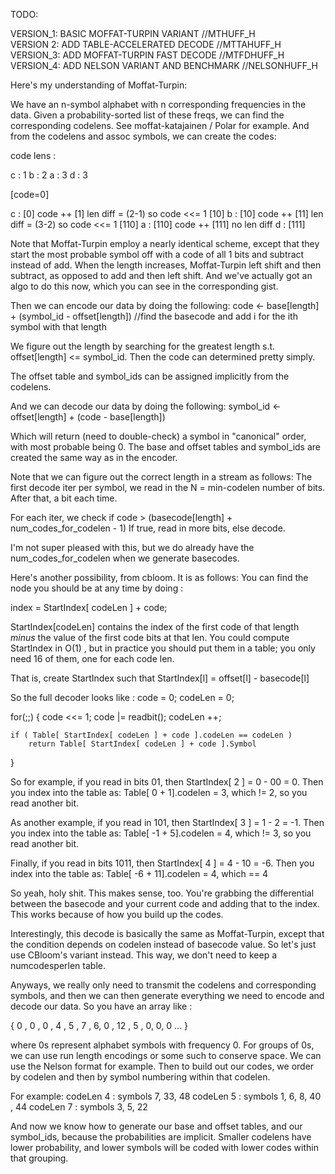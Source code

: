 TODO:

VERSION_1: BASIC MOFFAT-TURPIN VARIANT        //MTHUFF_H    
VERSION 2: ADD TABLE-ACCELERATED DECODE       //MTTAHUFF_H    
VERSION_3: ADD MOFFAT-TURPIN FAST DECODE      //MTFDHUFF_H    
VERSION_4: ADD NELSON VARIANT AND BENCHMARK   //NELSONHUFF_H    

Here's my understanding of Moffat-Turpin:

We have an n-symbol alphabet with n corresponding frequencies in the data.  Given a probability-sorted list of these freqs, we can find the corresponding codelens.  See moffat-katajainen / Polar for example.  And from the codelens and assoc symbols, we can create
the codes:

code lens :

c : 1
b : 2
a : 3
d : 3

[code=0]

c : [0]
    code ++ [1]
    len diff = (2-1) so code <<= 1 [10]
b : [10]
    code ++ [11]
    len diff = (3-2) so code <<= 1 [110]
a : [110]
    code ++ [111]
    no len diff
d : [111]

Note that Moffat-Turpin employ a nearly identical scheme, except that they start the most probable symbol off with a code of all 1 bits and subtract instead of add.  When the length increases, Moffat-Turpin left shift and then subtract, as opposed to
add and then left shift.  And we've actually got an algo to do this now, which you can see in the corresponding gist.

Then we can encode our data by doing the following:
code <- base[length] + (symbol_id - offset[length])       //find the basecode and add i for the ith symbol with that length

We figure out the length by searching for the greatest length s.t. offset[length] <= symbol_id.  Then the code can determined pretty simply. 

The offset table and symbol_ids can be assigned implicitly from the codelens.

And we can decode our data by doing the following:
symbol_id <- offset[length] + (code - base[length])

Which will return (need to double-check) a symbol in "canonical" order, with most probable being 0.
The base and offset tables and symbol_ids are created the same way as in the encoder.

Note that we can figure out the correct length in a stream as follows:
The first decode iter per symbol, we read in the N = min-codelen number of bits.  After that, a bit each time.

For each iter, we check if code > (basecode[length] + num_codes_for_codelen - 1) 
If true, read in more bits, else decode.

I'm not super pleased with this, but we do already have the num_codes_for_codelen when we generate basecodes.

Here's another possibility, from cbloom.  It is as follows:
You can find the node you should be at any time by doing :

index = StartIndex[ codeLen ] + code;

StartIndex[codeLen] contains the index of the first code of that length *minus* the value of the first code bits at that len. You
could compute StartIndex in O(1) , but in practice you should put them in a table; you only need 16 of them, one for each code len.

That is, create StartIndex such that StartIndex[l] = offset[l] - basecode[l]

So the full decoder looks like :
code = 0;
codeLen = 0;

for(;;)
{
    code <<= 1;
    code |= readbit();
    codeLen ++;

    if ( Table[ StartIndex[ codeLen ] + code ].codeLen == codeLen )
        return Table[ StartIndex[ codeLen ] + code ].Symbol
}

So for example, if you read in bits 01, then StartIndex[ 2 ] = 0 - 00 = 0.  Then you index into the table as:
Table[ 0 + 1].codelen = 3, which != 2, so you read another bit.

As another example, if you read in 101, then StartIndex[ 3 ] = 1 - 2 = -1.  Then you index into the table as:
Table[ -1 + 5].codelen = 4, which != 3, so you read another bit.

Finally, if you read in bits 1011, then StartIndex[ 4 ] = 4 - 10 = -6.  Then you index into the table as:
Table[ -6 + 11].codelen = 4, which == 4

So yeah, holy shit.  This makes sense, too.  You're grabbing the differential between the basecode and your current code
and adding that to the index.  This works because of how you build up the codes.

Interestingly, this decode is basically the same as Moffat-Turpin, except that the condition depends on codelen
instead of basecode value.  So let's just use CBloom's variant instead. This way, we don't need to keep a numcodesperlen table. 

Anyways, we really only need to transmit the codelens and corresponding symbols, and then we can then generate everything we need
to encode and decode our data.  So you have an array like :

{ 0 , 0 , 0 , 4 , 5 , 7 , 6, 0 , 12 , 5 , 0, 0, 0 ... }

where 0s represent alphabet symbols with frequency 0.  For groups of 0s, we can use run length encodings or 
some such to conserve space.  We can use the Nelson format for example.  Then to build out our codes, we order by 
codelen and then by symbol numbering within that codelen.

For example:
codeLen 4 : symbols 7, 33, 48
codeLen 5 : symbols 1, 6, 8, 40 , 44
codeLen 7 : symbols 3, 5, 22

And now we know how to generate our base and offset tables, and our symbol_ids, because the probabilities are implicit. 
Smaller codelens have lower probability, and lower symbols will be coded with lower codes within that grouping.  


